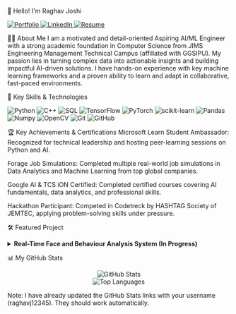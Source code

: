 👋 Hello! I'm Raghav Joshi
<p align="left">
<a href="https://raghavj12345.github.io/portfolio/" target="_blank">
<img src="https://img.shields.io/badge/View_My_Portfolio-00AADD?style=for-the-badge&logo=rocket&logoColor=white" alt="Portfolio"/>
</a>
<a href="https://www.google.com/search?q=https://www.linkedin.com/in/raghav-joshi-687a02373" target="_blank">
<img src="https://www.google.com/search?q=https://img.shields.io/badge/LinkedIn-0077B5%3Fstyle%3Dfor-the-badge%26logo%3Dlinkedin%26logoColor%3Dwhite" alt="LinkedIn"/>
</a>
<a href="RaghavJoshiResume.pdf" target="_blank">
<img src="https://img.shields.io/badge/View_My_Resume-DA291C?style=for-the-badge&logo=adobeacrobatreader&logoColor=white" alt="Resume"/>
</a>
</p>

👨‍💻 About Me
I am a motivated and detail-oriented Aspiring AI/ML Engineer with a strong academic foundation in Computer Science from JIMS Engineering Management Technical Campus (affiliated with GGSIPU). My passion lies in turning complex data into actionable insights and building impactful AI-driven solutions. I have hands-on experience with key machine learning frameworks and a proven ability to learn and adapt in collaborative, fast-paced environments.

🚀 Key Skills & Technologies
<p align="left">
<img src="https://www.google.com/search?q=https://img.shields.io/badge/Python-3776AB%3Fstyle%3Dfor-the-badge%26logo%3Dpython%26logoColor%3Dwhite" alt="Python"/>
<img src="https://www.google.com/search?q=https://img.shields.io/badge/C%252B%252B-00599C%3Fstyle%3Dfor-the-badge%26logo%3Dc%252B%252B%26logoColor%3Dwhite" alt="C++"/>
<img src="https://www.google.com/search?q=https://img.shields.io/badge/SQL-4479A1%3Fstyle%3Dfor-the-badge%26logo%3Dpostgresql%26logoColor%3Dwhite" alt="SQL"/>
<img src="https://img.shields.io/badge/TensorFlow-FF6F00?style=for-the-badge&logo=tensorflow&logoColor=white" alt="TensorFlow"/>
<img src="https://img.shields.io/badge/PyTorch-EE4C2C?style=for-the-badge&logo=pytorch&logoColor=white" alt="PyTorch"/>
<img src="https://www.google.com/search?q=https://img.shields.io/badge/scikit--learn-F7931E%3Fstyle%3Dfor-the-badge%26logo%3Dscikit-learn%26logoColor%3Dwhite" alt="scikit-learn"/>
<img src="https://www.google.com/search?q=https://img.shields.io/badge/Pandas-150458%3Fstyle%3Dfor-the-badge%26logo%3Dpandas%26logoColor%3Dwhite" alt="Pandas"/>
<img src="https://www.google.com/search?q=https://img.shields.io/badge/Numpy-013243%3Fstyle%3Dfor-the-badge%26logo%3Dnumpy%26logoColor%3Dwhite" alt="Numpy"/>
<img src="https://www.google.com/search?q=https://img.shields.io/badge/OpenCV-5C3EE8%3Fstyle%3Dfor-the-badge%26logo%3Dopencv%26logoColor%3Dwhite" alt="OpenCV"/>
<img src="https://www.google.com/search?q=https://img.shields.io/badge/Git-F05032%3Fstyle%3Dfor-the-badge%26logo%3Dgit%26logoColor%3Dwhite" alt="Git"/>
<img src="https://www.google.com/search?q=https://img.shields.io/badge/GitHub-181717%3Fstyle%3Dfor-the-badge%26logo%3Dgithub%26logoColor%3Dwhite" alt="GitHub"/>
</p>

🏆 Key Achievements & Certifications
Microsoft Learn Student Ambassador: Recognized for technical leadership and hosting peer-learning sessions on Python and AI.

Forage Job Simulations: Completed multiple real-world job simulations in Data Analytics and Machine Learning from top global companies.

Google AI & TCS iON Certified: Completed certified courses covering AI fundamentals, data analytics, and professional skills.

Hackathon Participant: Competed in Codetreck by HASHTAG Society of JEMTEC, applying problem-solving skills under pressure.

🛠️ Featured Project
<details>
<summary><strong>Real-Time Face and Behaviour Analysis System (In Progress)</strong></summary>

<br>
This project focuses on analyzing facial expressions and behavioral patterns from a real-time video feed. It integrates computer vision and deep learning models to derive user sentiment and activity insights, with applications in retail customer analysis, workplace wellness monitoring, and intelligent surveillance.

Captures and processes real-time video to detect and track human faces.

Integrates facial expression recognition and pose estimation models.

Aims to provide actionable insights based on user sentiment and behavior.

Tech Stack: Python, OpenCV, TensorFlow (in progress).

</details>

📊 My GitHub Stats
<p align="center">
<img src="https://www.google.com/search?q=https://github-readme-stats.vercel.app/api%3Fusername%3Draghavj12345%26show_icons%3Dtrue%26theme%3Ddracula%26include_all_commits%3Dtrue%26count_private%3Dtrue" alt="GitHub Stats"/>
<br/>
<img src="https://www.google.com/search?q=https://github-readme-stats.vercel.app/api/top-langs/%3Fusername%3Draghavj12345%26layout%3Dcompact%26langs_count%3D8%26theme%3Ddracula" alt="Top Languages"/>
</p>

Note: I have already updated the GitHub Stats links with your username (raghavj12345). They should work automatically.
